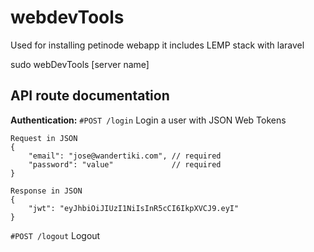 # webdevTools
Used for installing petinode webapp it includes LEMP stack with laravel

sudo webDevTools [server name]


## API route documentation
 **Authentication:**
`#POST /login` Login a user with JSON Web Tokens
```
Request in JSON
{
    "email": "jose@wandertiki.com", // required
	"password": "value"             // required
}
```
```
Response in JSON
{
    "jwt": "eyJhbiOiJIUzI1NiIsInR5cCI6IkpXVCJ9.eyI"
}
```
`#POST /logout` Logout
